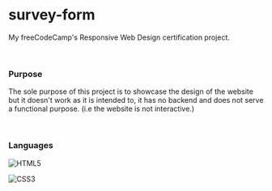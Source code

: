 # survey-form
My freeCodeCamp's Responsive Web Design certification project.

<br>

### Purpose

The sole purpose of this project is to showcase the design of the website but it doesn't work as it is intended to, it has no backend and does not serve a functional purpose. (i.e the website is not interactive.)

<br>

### Languages

![HTML5](https://img.shields.io/badge/-HTML5-E34F26?logo=html5&logoColor=white&style=for-the-badge)

![CSS3](https://img.shields.io/badge/-CSS3-1572B6?logo=css3&logoColor=white&style=for-the-badge)